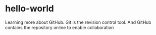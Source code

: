 # hello-world
Learning more about GitHub. Git is the revision control tool. And GitHub contains the repository online to enable collaboration
